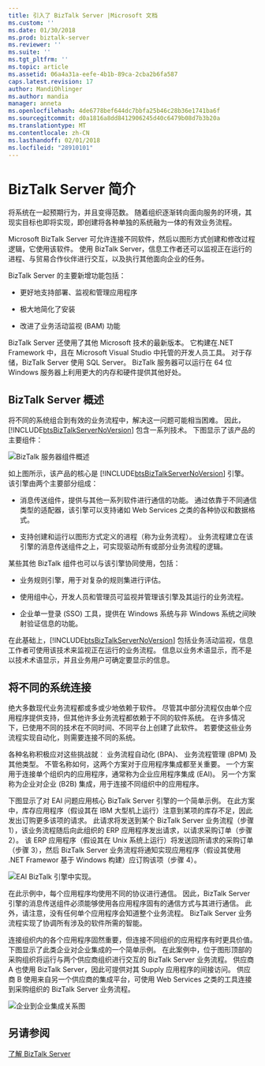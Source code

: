 ```yaml
---
title: 引入了 BizTalk Server |Microsoft 文档
ms.custom: ''
ms.date: 01/30/2018
ms.prod: biztalk-server
ms.reviewer: ''
ms.suite: ''
ms.tgt_pltfrm: ''
ms.topic: article
ms.assetid: 06a4a31a-eefe-4b1b-89ca-2cba2b6fa587
caps.latest.revision: 17
author: MandiOhlinger
ms.author: mandia
manager: anneta
ms.openlocfilehash: 4de6778bef644dc7bbfa25b46c28b36e1741ba6f
ms.sourcegitcommit: d0a1816a8dd8412906245d40c6479b08d7b3b20a
ms.translationtype: MT
ms.contentlocale: zh-CN
ms.lasthandoff: 02/01/2018
ms.locfileid: "28910101"
---
```

# <a name="introducing-biztalk-server"></a>BizTalk Server 简介
将系统在一起预期行为，并且变得范数。 随着组织逐渐转向面向服务的环境，其现实目标也即将实现，即创建将各种单独的系统融为一体的有效业务流程。  
  
 Microsoft BizTalk Server 可允许连接不同软件，然后以图形方式创建和修改过程逻辑，它使用该软件。 使用 BizTalk Server，信息工作者还可以监视正在运行的进程、与贸易合作伙伴进行交互，以及执行其他面向企业的任务。  
  
 BizTalk Server 的主要新增功能包括：  
  
-   更好地支持部署、监视和管理应用程序  
  
-   极大地简化了安装  
  
-   改进了业务活动监视 (BAM) 功能  
  
BizTalk Server 还使用了其他 Microsoft 技术的最新版本。 它构建在.NET Framework 中，且在 Microsoft Visual Studio 中托管的开发人员工具。 对于存储，BizTalk Server 使用 SQL Server。 BizTalk 服务器可以运行在 64 位 Windows 服务器上利用更大的内存和硬件提供其他好处。  
  
## <a name="what-is-biztalk-server"></a>BizTalk Server 概述  
 将不同的系统组合到有效的业务流程中，解决这一问题可能相当困难。 因此，[!INCLUDE[btsBizTalkServerNoVersion](../includes/btsbiztalkservernoversion-md.md)] 包含一系列技术。 下图显示了该产品的主要组件：  
  
 ![BizTalk 服务器组件概述](../core/media/d167608e-7c51-4d52-b8fa-9d4149242934.gif "d167608e-7c51-4d52-b8fa-9d4149242934")  
  
 如上图所示，该产品的核心是 [!INCLUDE[btsBizTalkServerNoVersion](../includes/btsbiztalkservernoversion-md.md)] 引擎。 该引擎由两个主要部分组成：  
  
-   消息传送组件，提供与其他一系列软件进行通信的功能。 通过依靠于不同通信类型的适配器，该引擎可以支持诸如 Web Services 之类的各种协议和数据格式。  
  
-   支持创建和运行以图形方式定义的进程（称为业务流程）。 业务流程建立在该引擎的消息传送组件之上，可实现驱动所有或部分业务流程的逻辑。  
  
 某些其他 BizTalk 组件也可以与该引擎协同使用，包括：  
  
-   业务规则引擎，用于对复杂的规则集进行评估。  
  
-   使用组中心，开发人员和管理员可监视并管理该引擎及其运行的业务流程。  
  
-   企业单一登录 (SSO) 工具，提供在 Windows 系统与非 Windows 系统之间映射验证信息的功能。  
  
 在此基础上，[!INCLUDE[btsBizTalkServerNoVersion](../includes/btsbiztalkservernoversion-md.md)] 包括业务活动监视，信息工作者可使用该技术来监视正在运行的业务流程。 信息以业务术语显示，而不是以技术术语显示，并且业务用户可确定要显示的信息。  
  
## <a name="connecting-diverse-systems"></a>将不同的系统连接  
 绝大多数现代业务流程都或多或少地依赖于软件。 尽管其中部分流程仅由单个应用程序提供支持，但其他许多业务流程都依赖于不同的软件系统。 在许多情况下，已使用不同的技术在不同时间、不同平台上创建了此软件。 若要使这些业务流程实现自动化，则需要连接不同的系统。  
  
 各种名称积极应对这些挑战就︰ 业务流程自动化 (BPA)、 业务流程管理 (BPM) 及其他类型。 不管名称如何，这两个方案对于应用程序集成都至关重要。 一个方案用于连接单个组织内的应用程序，通常称为企业应用程序集成 (EAI)。 另一个方案称为企业对企业 (B2B) 集成，用于连接不同组织中的应用程序。  
  
 下图显示了对 EAI 问题应用核心 BizTalk Server 引擎的一个简单示例。 在此方案中，库存应用程序（假设其在 IBM 大型机上运行）注意到某项的库存不足，因此发出订购更多该项的请求。 此请求将发送到某个 BizTalk Server 业务流程（步骤 1），该业务流程随后向此组织的 ERP 应用程序发出请求，以请求采购订单（步骤 2）。 该 ERP 应用程序（假设其在 Unix 系统上运行）将发送回所请求的采购订单（步骤 3），然后 BizTalk Server 业务流程将通知实现应用程序（假设其使用 .NET Framewor 基于 Windows 构建）应订购该项（步骤 4）。  
  
 ![EAI BizTalk 引擎中实现。](../core/media/7d8558da-03cf-494b-8334-efe0ea15a6a7.gif "7d8558da-03cf-494b-8334-efe0ea15a6a7")  
  
 在此示例中，每个应用程序均使用不同的协议进行通信。 因此，BizTalk Server 引擎的消息传送组件必须能够使用各应用程序固有的通信方式与其进行通信。 此外，请注意，没有任何单个应用程序会知道整个业务流程。 BizTalk Server 业务流程实现了协调所有涉及的软件所需的智能。  
  
 连接组织内的各个应用程序固然重要，但连接不同组织的应用程序有时更具价值。 下图显示了此类企业对企业集成的一个简单示例。 在此案例中，位于图形顶部的采购组织将运行与两个供应商组织进行交互的 BizTalk Server 业务流程。 供应商 A 也使用 BizTalk Server，因此可提供对其 Supply 应用程序的间接访问。 供应商 B 使用来自另一个供应商的集成平台，可使用 Web Services 之类的工具连接到采购组织的 BizTalk Server 业务流程。  
  
 ![企业到企业集成关系图](../core/media/b1d8787d-e842-468e-96c5-b68875d9abc3.gif "b1d8787d-e842-468e-96c5-b68875d9abc3")  
  
## <a name="see-also"></a>另请参阅  
 [了解 BizTalk Server](../core/understanding-biztalk-server.md)
